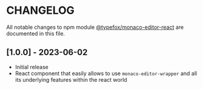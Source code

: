# CHANGELOG

All notable changes to npm module [@typefox/monaco-editor-react](https://www.npmjs.com/package/monaco-editor-react) are documented in this file.

## [1.0.0] - 2023-06-02

- Initial release
- React component that easily allows to use `monaco-editor-wrapper` and all its underlying features within the react world
